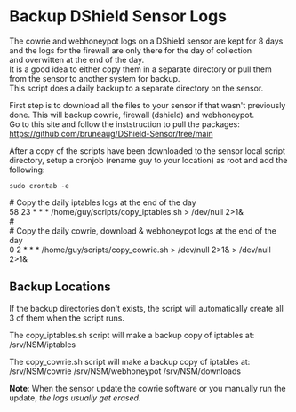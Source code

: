 # Backup DShield Sensor Logs

The cowrie and webhoneypot logs on a DShield sensor are kept for 8 days and the logs for the firewall are only there for the day of collection<br>
and overwitten at the end of the day.<br>
It is a good idea to either copy them in a separate directory or pull them from the sensor to another system for backup.<br>
This script does a daily backup to a separate directory on the sensor.<br>

First step is to download all the files to your sensor if that wasn't previously done. This will backup cowrie, firewall (dshield) and webhoneypot.<br>
Go to this site and follow the inststruction to pull the packages:<br>
https://github.com/bruneaug/DShield-Sensor/tree/main

After a copy of the scripts have been downloaded to the sensor local script directory, setup a cronjob (rename guy to your location) as root and add the following:
````
sudo crontab -e
````
\# Copy the daily iptables logs at the end of the day<br>
58 23 * * * /home/guy/scripts/copy_iptables.sh > /dev/null 2>1&<br>
\# <br>
\#  Copy the daily cowrie, download & webhoneypot logs at the end of the day<br>
0 2 * * * /home/guy/scripts/copy_cowrie.sh > /dev/null 2>1& > /dev/null 2>1&<br>

## Backup Locations

If the backup directories don't exists, the script will automatically create all 3 of them when the script runs.

The copy_iptables.sh script will make a backup copy of iptables at:<br>
/srv/NSM/iptables

The copy_cowrie.sh script will make a backup copy of iptables at:<br>
/srv/NSM/cowrie
/srv/NSM/webhoneypot
/srv/NSM/downloads

**Note**: When the sensor update the cowrie software or you manually run the update, _the logs usually get erased_.
